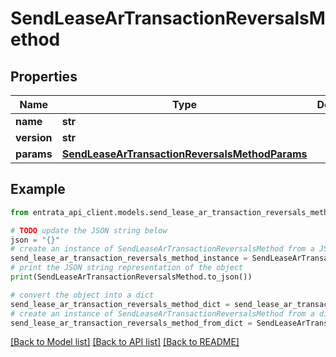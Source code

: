 # SendLeaseArTransactionReversalsMethod


## Properties

Name | Type | Description | Notes
------------ | ------------- | ------------- | -------------
**name** | **str** |  | 
**version** | **str** |  | [optional] 
**params** | [**SendLeaseArTransactionReversalsMethodParams**](SendLeaseArTransactionReversalsMethodParams.md) |  | [optional] 

## Example

```python
from entrata_api_client.models.send_lease_ar_transaction_reversals_method import SendLeaseArTransactionReversalsMethod

# TODO update the JSON string below
json = "{}"
# create an instance of SendLeaseArTransactionReversalsMethod from a JSON string
send_lease_ar_transaction_reversals_method_instance = SendLeaseArTransactionReversalsMethod.from_json(json)
# print the JSON string representation of the object
print(SendLeaseArTransactionReversalsMethod.to_json())

# convert the object into a dict
send_lease_ar_transaction_reversals_method_dict = send_lease_ar_transaction_reversals_method_instance.to_dict()
# create an instance of SendLeaseArTransactionReversalsMethod from a dict
send_lease_ar_transaction_reversals_method_from_dict = SendLeaseArTransactionReversalsMethod.from_dict(send_lease_ar_transaction_reversals_method_dict)
```
[[Back to Model list]](../README.md#documentation-for-models) [[Back to API list]](../README.md#documentation-for-api-endpoints) [[Back to README]](../README.md)


